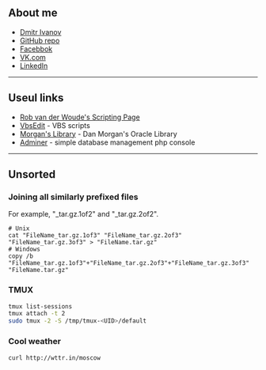 ## About me
* [Dmitr Ivanov](https://keepbot.github.io)
* [GitHub repo](https://github.com/keepbot)
* [Facebbok](https://www.facebook.com/dmitry.ivanov.9849)
* [VK.com](https://vk.com/d.k.ivanov)
* [LinkedIn](https://www.linkedin.com/in/dmitry-ivanov-5b9275b3)

---

## Useul links
* [Rob van der Woude's Scripting Page](http://www.robvanderwoude.com/)
* [VbsEdit](http://www.vbsedit.com/) - VBS scripts 
* [Morgan's Library](http://www.morganslibrary.org/) - Dan Morgan's Oracle Library
* [Adminer](https://www.adminer.org/) - simple database management php console

---

## Unsorted

### Joining all similarly prefixed files
For example, "_tar.gz.1of2" and "_tar.gz.2of2".
```
# Unix
cat "FileName_tar.gz.1of3" "FileName_tar.gz.2of3" "FileName_tar.gz.3of3" > "FileName.tar.gz"
# Windows
copy /b "FileName_tar.gz.1of3"+"FileName_tar.gz.2of3"+"FileName_tar.gz.3of3" "FileName.tar.gz"
```

### TMUX
```bash
tmux list-sessions
tmux attach -t 2
sudo tmux -2 -S /tmp/tmux-<UID>/default
```

### Cool weather
```bash
curl http://wttr.in/moscow
```
